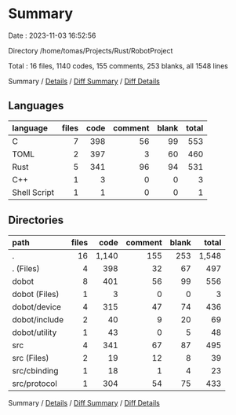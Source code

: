 # Summary

Date : 2023-11-03 16:52:56

Directory /home/tomas/Projects/Rust/RobotProject

Total : 16 files,  1140 codes, 155 comments, 253 blanks, all 1548 lines

Summary / [Details](details.md) / [Diff Summary](diff.md) / [Diff Details](diff-details.md)

## Languages
| language | files | code | comment | blank | total |
| :--- | ---: | ---: | ---: | ---: | ---: |
| C | 7 | 398 | 56 | 99 | 553 |
| TOML | 2 | 397 | 3 | 60 | 460 |
| Rust | 5 | 341 | 96 | 94 | 531 |
| C++ | 1 | 3 | 0 | 0 | 3 |
| Shell Script | 1 | 1 | 0 | 0 | 1 |

## Directories
| path | files | code | comment | blank | total |
| :--- | ---: | ---: | ---: | ---: | ---: |
| . | 16 | 1,140 | 155 | 253 | 1,548 |
| . (Files) | 4 | 398 | 32 | 67 | 497 |
| dobot | 8 | 401 | 56 | 99 | 556 |
| dobot (Files) | 1 | 3 | 0 | 0 | 3 |
| dobot/device | 4 | 315 | 47 | 74 | 436 |
| dobot/include | 2 | 40 | 9 | 20 | 69 |
| dobot/utility | 1 | 43 | 0 | 5 | 48 |
| src | 4 | 341 | 67 | 87 | 495 |
| src (Files) | 2 | 19 | 12 | 8 | 39 |
| src/cbinding | 1 | 18 | 1 | 4 | 23 |
| src/protocol | 1 | 304 | 54 | 75 | 433 |

Summary / [Details](details.md) / [Diff Summary](diff.md) / [Diff Details](diff-details.md)